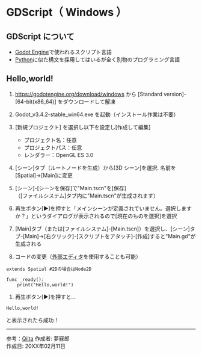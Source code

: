 # GDScript（ Windows ）

## GDScript について

* [Godot Engine](https://godotengine.org/)で使われるスクリプト言語
* [Python](https://github.com/mubirou/HelloWorld/blob/master/languages/Python/Python_reference.md#python-%E5%9F%BA%E7%A4%8E%E6%96%87%E6%B3%95)に似た構文を採用してはいるが全く別物のプログラミング言語

## Hello,world!

1. https://godotengine.org/download/windows から [Standard version]-[64-bit(x86_64)] をダウンロードして解凍

1. Godot_v3.4.2-stable_win64.exe を起動（インストール作業は不要）

1. [新規プロジェクト] を選択し以下を設定し[作成して編集]
    * プロジェクト名：任意
    * プロジェクトパス：任意
    * レンダラー：OpenGL ES 3.0

1. [シーン]タブ（ルートノードを生成）から[3D シーン]を選択. 名前を[Spatial]→[Main]に変更

1. [シーン]-[シーンを保存]で"Main.tscn"を[保存]  
（[ファイルシステム]タブ内に"Main.tscn"が生成されます）

1. 再生ボタン[▶]を押すと「メインシーンが定義されていません。選択しますか？」というダイアログが表示されるので[現在のものを選択]を選択

1. [Main]タブ（または[ファイルシステム]-[Main.tscn]）を選択し、[シーン]タブ-[Main]→[右クリック]-[スクリプトをアタッチ]-[作成]すると"Main.gd"が生成される

1. コードの変更（[外部エディタ](https://github.com/mubirou/Godot#%E5%A4%96%E9%83%A8%E3%82%B9%E3%82%AF%E3%83%AA%E3%83%97%E3%83%88%E3%82%A8%E3%83%87%E3%82%A3%E3%82%BF)を使用することも可能）

```GDScript
extends Spatial #2Dの場合はNode2D

func _ready():
	print("Hello,world!")
```

1. 再生ボタン[▶]を押すと…  
```
Hello,world!
```
と表示されたら成功！

***
参考：[Qiita](https://qiita.com/2dgames_jp/items/2f8e3690260af7946aed)
作成者: 夢寐郎  
作成日: 20XX年02月11日
